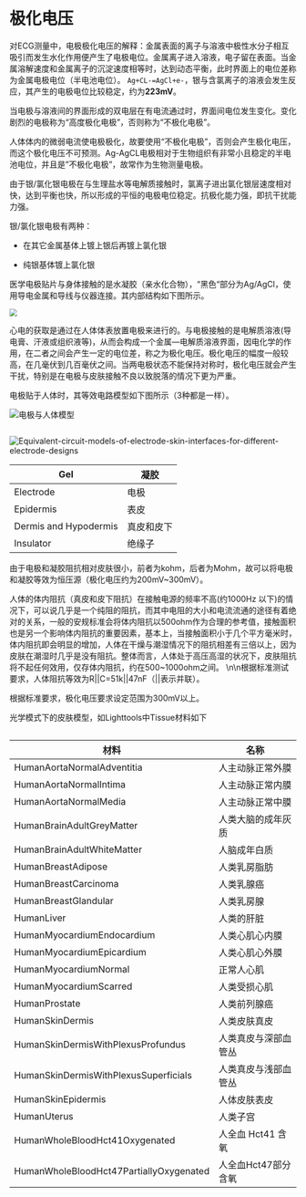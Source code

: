 # 极化电压

对ECG测量中，电极极化电压的解释：金属表面的离子与溶液中极性水分子相互吸引而发生水化作用便产生了电极电位。金属离子进入溶液，电子留在表面。当金属溶解速度和金属离子的沉淀速度相等时，达到动态平衡，此时界面上的电位差称为金属电极电位（半电池电位）。  `Ag+CL-=AgCl+e-`，银与含氯离子的溶液会发生反应，其产生的电极电位比较稳定，约为**223mV**。  

当电极与溶液间的界面形成的双电层在有电流通过时，界面间电位发生变化。变化剧烈的电极称为“高度极化电极”，否则称为“不极化电极”。  

人体体内的微弱电流使电极极化，故要使用“不极化电极”，否则会产生极化电压，而这个极化电压不可预测。Ag-AgCL电极相对于生物组织有非常小且稳定的半电池电位，并且是”不极化电极”，故常作为生物测量电极。  

由于银/氯化银电极在与生理盐水等电解质接触时，氯离子进出氯化银层速度相对快，达到平衡也快，所以形成的平恒的电极电位稳定。抗极化能力强，即抗干扰能力强。  

银/氯化银电极有两种：

- 在其它金属基体上镀上银后再镀上氯化银

- 纯银基体镀上氯化银

  

医学电极贴片与身体接触的是水凝胶（亲水化合物），“黑色“部分为Ag/AgCl，使用导电金属和导线与仪器连接。其内部结构如下图所示。  

<img src="https://mythidea.oss-cn-beijing.aliyuncs.com/th.jpg" style="zoom:80%;" />

  

心电的获取是通过在人体体表放置电极来进行的。与电极接触的是电解质溶液(导电膏、汗液或组织液等)，从而会构成一个金属—电解质溶液界面，因电化学的作用，在二者之间会产生一定的电位差，称之为极化电压。极化电压的幅度一般较高，在几毫伏到几百毫伏之间。当两电极状态不能保持对称时，极化电压就会产生干扰，特别是在电极与皮肤接触不良以致脱落的情况下更为严重。

电极贴于人体时，其等效电路模型如下图所示（3种都是一样）。

![电极与人体模型](https://mythidea.oss-cn-beijing.aliyuncs.com/%E7%94%B5%E6%9E%81%E4%B8%8E%E4%BA%BA%E4%BD%93%E6%A8%A1%E5%9E%8B.jpg)

<img src="https://mythidea.oss-cn-beijing.aliyuncs.com/sensors-16-01533-g001.png" alt="" style="zoom: 25%;" />

![Equivalent-circuit-models-of-electrode-skin-interfaces-for-different-electrode-designs](https://mythidea.oss-cn-beijing.aliyuncs.com/Equivalent-circuit-models-of-electrode-skin-interfaces-for-different-electrode-designs.png)

| Gel                   | 凝胶       |
| --------------------- | ---------- |
| Electrode             | 电极       |
| Epidermis             | 表皮       |
| Dermis and Hypodermis | 真皮和皮下 |
| Insulator             | 绝缘子     |

由于电极和凝胶阻抗相对皮肤很小，前者为kohm，后者为Mohm，故可以将电极和凝胶等效为恒压源（极化电压约为200mV~300mV）。

人体的体内阻抗（真皮和皮下阻抗）在接触电源的频率不高(约1000Hz 以下)的情况下，可以说几乎是一个纯阻的阻抗，而其中电阻的大小和电流流通的途径有着绝对的关系，一般的安规标准会将体内阻抗以500ohm作为合理的参考值，接触面积也是另一个影响体内阻抗的重要因素，基本上，当接触面积小于几个平方毫米时，体内阻抗即会明显的增加，人体在干燥与潮湿情况下的阻抗相差有三倍以上，因为皮肤在潮湿时几乎是没有阻抗。整体而言，人体处于高压高湿的状况下，皮肤阻抗将不起任何效用，仅存体内阻抗，约在500~1000ohm之间。  \n\n根据标准测试要求，人体阻抗等效为R||C=51k||47nF（||表示并联）。

根据标准要求，极化电压要求设定范围为300mV以上。



光学模式下的皮肤模型，如Lighttools中Tissue材料如下

<img src="https://mythidea.oss-cn-beijing.aliyuncs.com/image-20220716232829075.png" alt="" style="zoom: 67%;" />

| 材料                                    | 名称                 |
| --------------------------------------- | -------------------- |
| HumanAortaNormalAdventitia              | 人主动脉正常外膜     |
| HumanAortaNormalIntima                  | 人主动脉正常内膜     |
| HumanAortaNormalMedia                   | 人主动脉正常中膜     |
| HumanBrainAdultGreyMatter               | 人类大脑的成年灰质   |
| HumanBrainAdultWhiteMatter              | 人脑成年白质         |
| HumanBreastAdipose                      | 人类乳房脂肪         |
| HumanBreastCarcinoma                    | 人类乳腺癌           |
| HumanBreastGlandular                    | 人类乳房腺           |
| HumanLiver                              | 人类的肝脏           |
| HumanMyocardiumEndocardium              | 人类心肌心内膜       |
| HumanMyocardiumEpicardium               | 人类心肌心外膜       |
| HumanMyocardiumNormal                   | 正常人心肌           |
| HumanMyocardiumScarred                  | 人类受损心肌         |
| HumanProstate                           | 人类前列腺癌         |
| HumanSkinDermis                         | 人类皮肤真皮         |
| HumanSkinDermisWithPlexusProfundus      | 人类真皮与深部血管丛 |
| HumanSkinDermisWithPlexusSuperficials   | 人类真皮与浅部血管丛 |
| HumanSkinEpidermis                      | 人体皮肤表皮         |
| HumanUterus                             | 人类子宫             |
| HumanWholeBloodHct41Oxygenated          | 人全血 Hct41 含氧    |
| HumanWholeBloodHct47PartiallyOxygenated | 人全血Hct47部分含氧  |

<img src="https://mythidea.oss-cn-beijing.aliyuncs.com/image-20220716232856339.png" alt="" style="zoom:50%;" />

